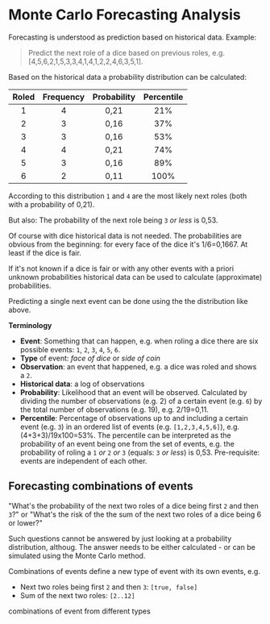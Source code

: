 # Monte Carlo Forecasting Analysis
Forecasting is understood as prediction based on historical data. Example:

> Predict the next role of a dice based on previous roles, e.g. [4,5,6,2,1,5,3,3,4,1,4,1,2,2,4,6,3,5,1].

Based on the historical data a probability distribution can be calculated:

| Roled | Frequency | Probability	 | Percentile |
|:---:|:---:|:---:|:---:|
| 1	 | 4 | 0,21 | 21%
| 2	 | 3 | 0,16 | 37%
| 3	 | 3 | 0,16 | 53%
| 4	 | 4 | 0,21 | 74%
| 5	 | 3 | 0,16 | 89%
| 6	 | 2 | 0,11 | 100%

According to this distribution `1` and `4` are the most likely next roles (both with a probability of 0,21).

But also: The probability of the next role being `3` *or less* is 0,53.

Of course with dice historical data is not needed. The probabilities are obvious from the beginning: for every face of the dice it's 1/6=0,1667. At least if the dice is fair.

If it's not known if a dice is fair or with any other events with a priori unknown probabilities historical data can be used to calculate (approximate) probabilities.

Predicting a single next event can be done using the the distribution like above.

**Terminology**

* **Event**: Something that can happen, e.g. when roling a dice there are six possible events: `1`, `2`, `3`, `4`, `5`, `6`.
* **Type** of event: *face of dice* or *side of coin*
* **Observation**: an event that happened, e.g. a dice was roled and shows a `2`.
* **Historical data**: a log of observations
* **Probability**: Likelihood that an event will be observed. Calculated by dividing the number of observations (e.g. 2) of a certain event (e.g. `6`) by the total number of observations (e.g. 19), e.g. 2/19=0,11.
* **Percentile**: Percentage of observations up to and including a certain event (e.g. `3`) in an ordered list of events (e.g. `[1,2,3,4,5,6]`), e.g. (4+3+3)/19x100=53%. The percentile can be interpreted as the probability of an event being one from the set of events, e.g. the probability of roling a `1` *or* `2` *or* `3` (equals: `3` *or less*) is 0,53. Pre-requisite: events are independent of each other.

## Forecasting combinations of events
"What's the probability of the next two roles of a dice being first `2` and then `3`?" or "What's the risk of the the sum of the next two roles of a dice being 6 or lower?"

Such questions cannot be answered by just looking at a probability distribution, althoug. The answer needs to be either calculated - or can be simulated using the Monte Carlo method.

Combinations of events define a new type of event with its own events, e.g.

* Next two roles being first `2` and then `3`: `[true, false]`
* Sum of the next two roles: `[2..12]`






combinations of event from different types


